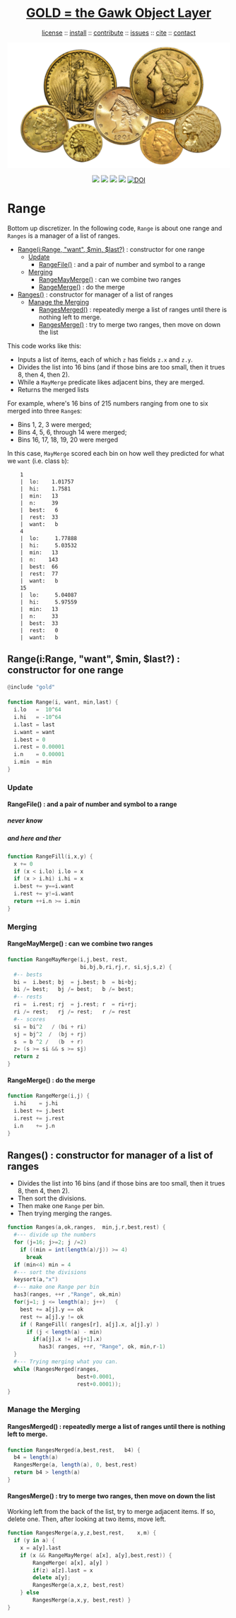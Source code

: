 <a name=top>
<h1 align=center>
   <a href="https://github.com/golden/dev/blob/master/README.md#top">
     GOLD = the Gawk Object Layer
   </a>
</h1>
<p align=center>
   <a    href="https://github.com/golden/dev/blob/master/LICENSE.md#top">license</a>
   :: <a href="https://github.com/golden/dev/blob/master/INSTALL.md#top">install</a>
   :: <a href="https://github.com/golden/dev/blob/master/CONTRIBUTE.md#top">contribute</a>
   :: <a href="https://github.com/golden/dev/issues">issues</a>
   :: <a href="https://github.com/golden/dev/blob/master/CITATION.md#top">cite</a>
   :: <a href="https://github.com/golden/dev/blob/master/CONTACT.md#top">contact</a>
</p>
<p align=center>
   <img width=600 src="https://github.com/golden/dev/raw/master/etc/img/coins.png">
</p>
<p align=center>
   <img src="https://img.shields.io/badge/language-gawk-orange">
   <img src="https://img.shields.io/badge/purpose-ai,se-blueviolet">
   <img src="https://img.shields.io/badge/platform-mac,*nux-informational">
   <a href="https://travis-ci.org/github/golden/dev"> <img src="https://travis-ci.org/golden/dev.svg?branch=master"></a>
   <a href="https://doi.org/10.5281/zenodo.3887420"><img src="https://zenodo.org/badge/DOI/10.5281/zenodo.3887420.svg" alt="DOI"></a>
</p>

# Range

Bottom up discretizer.
In the following code, `Range` is about one range and `Ranges` is a manager of a list of ranges.

- [Range(i:Range, "want", $min, $last?)](#rangeirange-want-min-last--constructor-for-one-range) : constructor for one range
    - [Update](#update) 
        - [RangeFile()](#rangefile--and-a-pair-of-number-and-symbol-to-a-range) : and a pair of number and symbol to a range
    - [Merging](#merging) 
        - [RangeMayMerge()](#rangemaymerge--can-we-combine-two-ranges) : can we combine two ranges
        - [RangeMerge()](#rangemerge--do-the-merge) : do the merge
- [Ranges()](#ranges--constructor-for-manager-of-a-list-of-ranges) : constructor for manager of a list of ranges
    - [Manage the Merging](#manage-the-merging) 
        - [RangesMerged()](#rangesmerged--repeatedly-merge-a-list-of-ranges-until-there-is-nothing-left-to-merge) : repeatedly merge a list of ranges until there is nothing left to merge.
        - [RangesMerge()](#rangesmerge--try-to-merge-two-ranges-then-move-on-down-the-list) : try to merge two ranges, then move on down the list


This code works like this:

- Inputs a list of items, each of which `z` has fields `z.x` and `z.y`. 
- Divides the list into  16 bins (and if those bins are too small, then  it trues 8, then 4, then 2).
- While  a `MayMerge`  predicate likes adjacent bins, they are merged. 
- Returns the merged lists

For example, where's 16 bins of 215 numbers ranging from one to six merged into three 
`Range`s: 

- Bins  1, 2,  3 were merged;
- Bins  4, 5, 6, through 14 were merged;
- Bins 16, 17, 18, 19, 20 were merged

In this case, `MayMerge` scored each bin on how well they predicted for what we `want` (i.e. class `b`):

        1
        |  lo:    1.01757
        |  hi:    1.7581
        |  min:   13
        |  n:     39
        |  best:   6
        |  rest:  33
        |  want:   b
        4
        |  lo:     1.77888
        |  hi:     5.03532
        |  min:   13
        |  n:    143
        |  best:  66
        |  rest:  77
        |  want:   b
        15
        |  lo:     5.04087
        |  hi:     5.97559
        |  min:   13
        |  n:     33
        |  best:  33
        |  rest:   0
        |  want:   b

## Range(i:Range, "want", $min, $last?) : constructor for one range

```awk
@include "gold"

function Range(i, want, min,last) {
  i.lo   =  10^64
  i.hi   = -10^64
  i.last = last
  i.want = want
  i.best = 0
  i.rest = 0.00001
  i.n    = 0.00001
  i.min  = min
}
```
### Update

#### RangeFile() : and a pair of number and symbol to a range
##### never know
##### and here and ther

```awk
function RangeFill(i,x,y) {
  x += 0
  if (x < i.lo) i.lo = x
  if (x > i.hi) i.hi = x
  i.best += y==i.want
  i.rest += y!=i.want
  return ++i.n >= i.min
}
```
### Merging

#### RangeMayMerge() : can we combine two ranges

```awk
function RangeMayMerge(i,j,best, rest, 
                       bi,bj,b,ri,rj,r, si,sj,s,z) {
  #-- bests
  bi =  i.best; bj  = j.best; b  = bi+bj; 
  bi /= best;   bj /= best;   b /= best;
  #-- rests
  ri =  i.rest; rj  = j.rest; r  = ri+rj; 
  ri /= rest;   rj /= rest;   r /= rest
  #-- scores
  si = bi^2   / (bi + ri)
  sj = bj^2  /  (bj + rj)
  s  = b ^2 /   (b  + r)
  z= (s >= si && s >= sj) 
  return z
}
```
#### RangeMerge() : do the merge

```awk
function RangeMerge(i,j) {
  i.hi    = j.hi
  i.best += j.best
  i.rest += j.rest
  i.n    += j.n
}
```
## Ranges() : constructor for manager of a list of ranges

- Divides the list into  16 bins (and if those bins are too 
  small, then  it trues 8, then 4, then 2).
- Then sort the divisions.
- Then make one `Range` per bin.
- Then trying merging the ranges.

```awk
function Ranges(a,ok,ranges,  min,j,r,best,rest) {
  #--- divide up the numbers
  for (j=16; j>=2; j /=2) 
    if ((min = int(length(a)/j)) >= 4) 
      break 
  if (min<4) min = 4
  #--- sort the divisions
  keysort(a,"x")
  #--- make one Range per bin
  has3(ranges, ++r ,"Range", ok,min)
  for(j=1; j <= length(a); j++)   {
    best += a[j].y == ok
    rest += a[j].y != ok
    if ( RangeFill( ranges[r], a[j].x, a[j].y) )
      if (j < length(a) - min)
        if(a[j].x != a[j+1].x) 
          has3( ranges, ++r, "Range", ok, min,r-1)
  }
  #--- Trying merging what you can.
  while (RangesMerged(ranges, 
                      best+0.0001, 
                      rest+0.0001));
}
```
### Manage the Merging

#### RangesMerged() : repeatedly merge a list of ranges until there is nothing left to merge.

```awk
function RangesMerged(a,best,rest,   b4) {
  b4 = length(a)
  RangesMerge(a, length(a), 0, best,rest)
  return b4 > length(a)
}
```
#### RangesMerge() : try to merge two ranges, then move on down the list

Working left from the back of the list, try to merge adjacent items. If so,
delete one. Then,  after looking at two items, move left.

```awk
function RangesMerge(a,y,z,best,rest,    x,m) {
  if (y in a) { 
    x = a[y].last
    if (x && RangeMayMerge( a[x], a[y],best,rest)) {
        RangeMerge( a[x], a[y] )
        if(z) a[z].last = x
        delete a[y];
        RangesMerge(a,x,z, best,rest)  
    } else
        RangesMerge(a,x,y, best,rest) }
}
```
